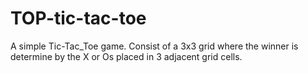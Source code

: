 # TOP-tic-tac-toe

A simple Tic-Tac_Toe game.
Consist of a 3x3 grid where the winner is determine by the X or Os placed in 3 adjacent grid cells.